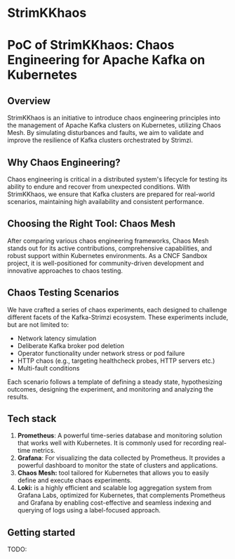 # StrimKKhaos

# PoC of StrimKKhaos: Chaos Engineering for Apache Kafka on Kubernetes

## Overview

StrimKKhaos is an initiative to introduce chaos engineering principles into the management of Apache Kafka clusters on Kubernetes, utilizing Chaos Mesh. By simulating disturbances and faults, we aim to validate and improve the resilience of Kafka clusters orchestrated by Strimzi.

## Why Chaos Engineering?

Chaos engineering is critical in a distributed system's lifecycle for testing its ability to endure and recover from unexpected conditions. With StrimKKhaos, we ensure that Kafka clusters are prepared for real-world scenarios, maintaining high availability and consistent performance.

## Choosing the Right Tool: Chaos Mesh

After comparing various chaos engineering frameworks, Chaos Mesh stands out for its active contributions, comprehensive capabilities, and robust support within Kubernetes environments. As a CNCF Sandbox project, it is well-positioned for community-driven development and innovative approaches to chaos testing.

## Chaos Testing Scenarios

We have crafted a series of chaos experiments, each designed to challenge different facets of the Kafka-Strimzi ecosystem. These experiments include, but are not limited to:

- Network latency simulation
- Deliberate Kafka broker pod deletion
- Operator functionality under network stress or pod failure
- HTTP chaos (e.g., targeting healthcheck probes, HTTP servers etc.)
- Multi-fault conditions

Each scenario follows a template of defining a steady state, hypothesizing outcomes, designing the experiment, and monitoring and analyzing the results.

## Tech stack

1. **Prometheus**: A powerful time-series database and monitoring solution that works well with Kubernetes. It is commonly used for recording real-time metrics.
2. **Grafana**: For visualizing the data collected by Prometheus. It provides a powerful dashboard to monitor the state of clusters and applications.
3. **Chaos Mesh:** tool tailored for Kubernetes that allows you to easily define and execute chaos experiments.
4. **Loki:** is a highly efficient and scalable log aggregation system from Grafana Labs, optimized for Kubernetes, 
that complements Prometheus and Grafana by enabling cost-effective and seamless indexing and querying of logs using a label-focused approach.

## Getting started

TODO: